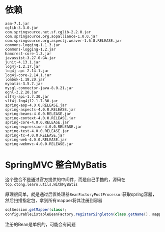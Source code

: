 # 依赖

```
asm-7.1.jar
cglib-3.3.0.jar
com.springsource.net.sf.cglib-2.2.0.jar
com.springsource.org.aopalliance-1.0.0.jar
com.springsource.org.aspectj.weaver-1.6.8.RELEASE.jar
commons-logging-1.1.3.jar
commons-logging-1.2.jar
hamcrest-core-1.3.jar
javassist-3.27.0-GA.jar
junit-4.13.1.jar
log4j-1.2.17.jar
log4j-api-2.14.1.jar
log4j-core-2.14.1.jar
lombok-1.18.20.jar
mybatis-3.5.7.jar
mysql-connector-java-8.0.21.jar
ognl-3.2.20.jar
slf4j-api-1.7.30.jar
slf4j-log4j12-1.7.30.jar
spring-aop-4.0.0.RELEASE.jar
spring-aspects-4.0.0.RELEASE.jar
spring-beans-4.0.0.RELEASE.jar
spring-context-4.0.0.RELEASE.jar
spring-core-4.0.0.RELEASE.jar
spring-expression-4.0.0.RELEASE.jar
spring-test-4.0.0.RELEASE.jar
spring-tx-4.0.0.RELEASE.jar
spring-web-4.0.0.RELEASE.jar
spring-webmvc-4.0.0.RELEASE.jar
```

# SpringMVC 整合MyBatis
这个整合不是通过官方提供的中间件，而是自己手撸的，源码在`top.ctong.learn.utils.WithMyBatis`

原理很简单，就是通过后置处理器`BeanFactoryPostProcessor`获取spring容器，然后扫描指定包，拿到所有mapper将其注册到容器
```java
sqlSession.getMapper(class);
configurableListableBeanFactory.registerSingleton(class.getName(), mapper);
```

注册的Bean是单例的，可能会有问题

